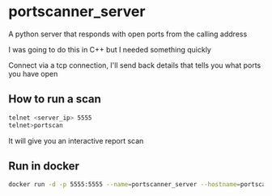 # portscanner_server
A python server that responds with open ports from the calling address

I was going to do this in C++ but I needed something quickly

Connect via a tcp connection, I'll send back details that tells you what ports you have open


## How to run a scan

```bash
telnet <server_ip> 5555
telnet>portscan
```
It will give you an interactive report scan

## Run in docker
```bash
docker run -d -p 5555:5555 --name=portscanner_server --hostname=portscanner_server jrcichra/portscanner_server:master
```

